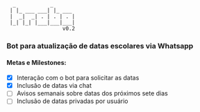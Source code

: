 ```
  _           _       
 | |_ ___ ___| |_ ___ 
 |  _|  _| . | . | . |
 |_| |_| |___|___|___|
                  v0.2
```
### Bot para atualização de datas escolares via Whatsapp
#### Metas e Milestones:
- [x] Interação com o bot para solicitar as datas
- [x] Inclusão de datas via chat
- [ ] Avisos semanais sobre datas dos próximos sete dias
- [ ] Inclusão de datas privadas por usuário